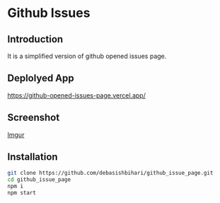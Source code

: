 # Github Issues

## Introduction
It is a simplified version of github opened issues page.

## Deplolyed App
https://github-opened-issues-page.vercel.app/

## Screenshot
[Imgur](https://imgur.com/fslJzEn)


## Installation

```bash
git clone https://github.com/debasishbihari/github_issue_page.git
cd github_issue_page
npm i
npm start
```
